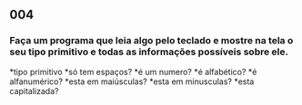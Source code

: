 ## 004

### Faça um programa que leia algo pelo teclado e mostre na tela o seu tipo primitivo e todas as informações possíveis sobre ele.
*tipo primitivo
*só tem espaços?
*é um numero?
*é alfabético?
*é alfanumérico?
*esta em maiúsculas?
*esta em minusculas?
*esta capitalizada?